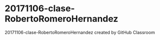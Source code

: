 # 20171106-clase-RobertoRomeroHernandez
20171106-clase-RobertoRomeroHernandez created by GitHub Classroom

